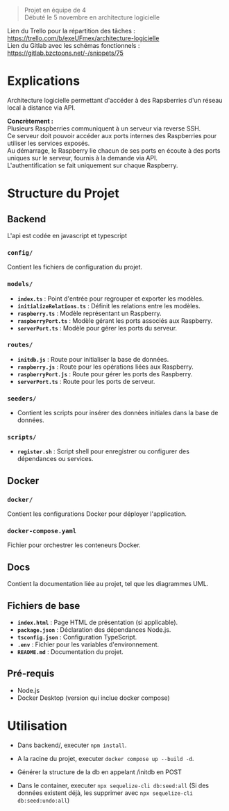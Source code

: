 > Projet en équipe de 4  
> Débuté le 5 novembre en architecture logicielle

Lien du Trello pour la répartition des tâches : https://trello.com/b/exeUFmex/architecture-logicielle  
Lien du Gitlab avec les schémas fonctionnels : https://gitlab.bzctoons.net/-/snippets/75

# Explications

Architecture logicielle permettant d'accéder à des Rapsberries d'un réseau local à distance via API.

**Concrètement :**  
Plusieurs Raspberries communiquent à un serveur via reverse SSH.  
Ce serveur doit pouvoir accéder aux ports internes des Raspberries pour utiliser les services exposés.  
Au démarrage, le Raspberry lie chacun de ses ports en écoute à des ports uniques sur le serveur, fournis à la demande via API.  
L'authentification se fait uniquement sur chaque Raspberry.

# Structure du Projet

## Backend

L'api est codée en javascript et typescript

### `config/`
Contient les fichiers de configuration du projet.

### `models/`
- **`index.ts`** : Point d'entrée pour regrouper et exporter les modèles.
- **`initializeRelations.ts`** : Définit les relations entre les modèles.
- **`raspberry.ts`** : Modèle représentant un Raspberry.
- **`raspberryPort.ts`** : Modèle gérant les ports associés aux Raspberry.
- **`serverPort.ts`** : Modèle pour gérer les ports du serveur.

### `routes/`
- **`initdb.js`** : Route pour initialiser la base de données.
- **`raspberry.js`** : Route pour les opérations liées aux Raspberry.
- **`raspberryPort.js`** : Route pour gérer les ports des Raspberry.
- **`serverPort.ts`** : Route pour les ports de serveur.

### `seeders/`
- Contient les scripts pour insérer des données initiales dans la base de données.

### `scripts/`
- **`register.sh`** : Script shell pour enregistrer ou configurer des dépendances ou services.

## Docker

### `docker/`
Contient les configurations Docker pour déployer l'application.

### `docker-compose.yaml`
Fichier pour orchestrer les conteneurs Docker.

## Docs

Contient la documentation liée au projet, tel que les diagrammes UML.

## Fichiers de base

- **`index.html`** : Page HTML de présentation (si applicable).
- **`package.json`** : Déclaration des dépendances Node.js.
- **`tsconfig.json`** : Configuration TypeScript.
- **`.env`** : Fichier pour les variables d'environnement.
- **`README.md`** : Documentation du projet.

## Pré-requis
- Node.js
- Docker Desktop (version qui inclue docker compose)


# Utilisation

-   Dans backend/, executer `npm install`.

-   A la racine du projet, executer `docker compose up --build -d`.

-   Générer la structure de la db en appelant /initdb en POST

-   Dans le container, executer `npx sequelize-cli db:seed:all` (Si des données existent déjà, les supprimer avec `npx sequelize-cli db:seed:undo:all`)
